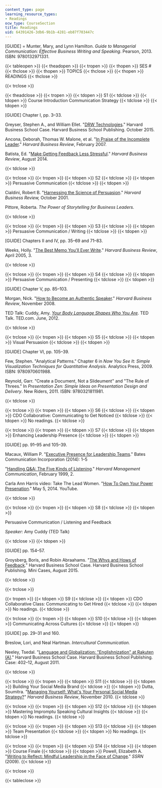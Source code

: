 ```yaml
---
content_type: page
learning_resource_types:
- Readings
ocw_type: CourseSection
title: Readings
uid: 64391426-3db6-9b1b-4281-eb87f703447c
---
```


\[GUIDE\] = Munter, Mary, and Lynn Hamilton. _Guide to Managerial Communication: Effective Business Writing and Speaking_. Pearson, 2013. ISBN: 9780132971331.

{{< tableopen >}}
{{< theadopen >}}
{{< tropen >}}
{{< thopen >}}
SES #
{{< thclose >}}
{{< thopen >}}
TOPICS
{{< thclose >}}
{{< thopen >}}
READINGS
{{< thclose >}}

{{< trclose >}}

{{< theadclose >}}
{{< tropen >}}
{{< tdopen >}}
S1
{{< tdclose >}}
{{< tdopen >}}
Course Introduction Communication Strategy
{{< tdclose >}}
{{< tdopen >}}


\[GUIDE\] Chapter I, pp. 3–33.

Greyser, Stephen A., and William Ellet. "[DRW Technologies](https://hbr.org/product/DRW-Technologies/an/916535-PDF-ENG)." Harvard Business School Case. Harvard Business School Publishing. October 2015.

Ancona, Deborah, Thomas W. Malone, et al. "[In Praise of the Incomplete Leader](https://hbr.org/2007/02/in-praise-of-the-incomplete-leader)." _Harvard Business Review_, February 2007.

Batista, Ed. "[Make Getting Feedback Less Stressful](https://hbr.org/2014/08/make-getting-feedback-less-stressful)." _Harvard Business Review_, August 2014.


{{< tdclose >}}

{{< trclose >}}
{{< tropen >}}
{{< tdopen >}}
S2
{{< tdclose >}}
{{< tdopen >}}
Persuasive Communication
{{< tdclose >}}
{{< tdopen >}}


Cialdini, Robert B. "[Harnessing the Science of Persuasion](https://hbr.org/2001/10/harnessing-the-science-of-persuasion)." _Harvard Business Review,_ October 2001.

Pittore, Roberta. _The Power of Storytelling for Business Leaders._


{{< tdclose >}}

{{< trclose >}}
{{< tropen >}}
{{< tdopen >}}
S3
{{< tdclose >}}
{{< tdopen >}}
Persuasive Communication / Writing
{{< tdclose >}}
{{< tdopen >}}


\[GUIDE\] Chapters II and IV, pp. 35–69 and 71–83.

Weeks, Holly. "[The Best Memo You'll Ever Write](http://hbr.org/product/best-memo-you-ll-ever-write/C0504C-PDF-ENG)." _Harvard Business Review_, April 2005, 3.


{{< tdclose >}}

{{< trclose >}}
{{< tropen >}}
{{< tdopen >}}
S4
{{< tdclose >}}
{{< tdopen >}}
Persuasive Communication / Presenting
{{< tdclose >}}
{{< tdopen >}}


\[GUIDE\] Chapter V, pp. 85–103.

Morgan, Nick. "[How to Become an Authentic Speaker](https://hbr.org/2008/11/how-to-become-an-authentic-speaker)." _Harvard Business Review_, November 2008.

TED Talk: Cuddy, Amy. [_Your Body Language Shapes Who You Are_](https://www.ted.com/talks/amy_cuddy_your_body_language_shapes_who_you_are). TED Talk. TED.com. June, 2012.


{{< tdclose >}}

{{< trclose >}}
{{< tropen >}}
{{< tdopen >}}
S5
{{< tdclose >}}
{{< tdopen >}}
Visual Persuasion
{{< tdclose >}}
{{< tdopen >}}


\[GUIDE\] Chapter VI, pp. 105–39.

Few, Stephen. "Analytical Patterns." Chapter 6 in _Now You See It: Simple Visualization Techniques for Quantitative Analysis_. Analytics Press, 2009. ISBN: 9780970601988.

Reynold, Garr. "Create a Document, Not a Slideument" and "The Rule of Threes." In _Presentation Zen: Simple Ideas on Presentation Design and Delivery_. New Riders, 2011. ISBN: 9780321811981.


{{< tdclose >}}

{{< trclose >}}
{{< tropen >}}
{{< tdopen >}}
S6
{{< tdclose >}}
{{< tdopen >}}
CDO Collaborative: Communicating to Get Noticed
{{< tdclose >}}
{{< tdopen >}}
No readings.
{{< tdclose >}}

{{< trclose >}}
{{< tropen >}}
{{< tdopen >}}
S7
{{< tdclose >}}
{{< tdopen >}}
Enhancing Leadership Presence
{{< tdclose >}}
{{< tdopen >}}


\[GUIDE\] pp. 91–95 and 105–39.

Macaux, William P. "[Executive Presence for Leadership Teams](https://cdn2.hubspot.net/hubfs/25382/Executive%20Presence%20for%20Leadership%20Teams-1.pdf)." Bates Communication Incorporation (2014): 1–5

"[Handling Q&A: The Five Kinds of Listening](https://hbr.org/product/handling-q-a-the-five-kinds-of-listening/an/C9902C-PDF-ENG)." _Harvard Management Communication_, February 1999, 2.

Carla Ann Harris video: Take The Lead Women. "[How To Own Your Power Presenation](https://www.youtube.com/watch?v=0rWmtyZXkFg)." May 5, 2014. YouTube.


{{< tdclose >}}

{{< trclose >}}
{{< tropen >}}
{{< tdopen >}}
S8
{{< tdclose >}}
{{< tdopen >}}


Persuasive Communication / Listening and Feedback

_Speaker:_ Amy Cuddy (TED Talk)


{{< tdclose >}}
{{< tdopen >}}


\[GUIDE\] pp. 154–57.

Groysberg, Boris, and Robin Abraahams. "[The Whys and Hows of Feedback](https://hbr.org/product/the-whys-and-hows-of-feedback/416013-PDF-ENG)." Harvard Business School Case. Harvard Business School Publishing. Mini Cases, August 2015.


{{< tdclose >}}

{{< trclose >}}

{{< tropen >}}
{{< tdopen >}}
S9
{{< tdclose >}}
{{< tdopen >}}
CDO Collaborative Class: Communicating to Get Hired
{{< tdclose >}}
{{< tdopen >}}
No readings.
{{< tdclose >}}

{{< trclose >}}
{{< tropen >}}
{{< tdopen >}}
S10
{{< tdclose >}}
{{< tdopen >}}
Communicating Across Cultures
{{< tdclose >}}
{{< tdopen >}}


\[GUIDE\] pp. 29–31 and 160.

Breslow, Lori, and Neal Hartman. _Intercultural Communication._

Neeley, Tsedal. "[Language and Globalization: "Englishnization" at Rakuten (A)](http://www.hbs.edu/faculty/Pages/item.aspx?num=40849)." Harvard Business School Case. Harvard Business School Publishing. Case: 402–12, August 2011.


{{< tdclose >}}

{{< trclose >}}
{{< tropen >}}
{{< tdopen >}}
S11
{{< tdclose >}}
{{< tdopen >}}
Building Your Social Media Brand
{{< tdclose >}}
{{< tdopen >}}
Dutta, Soumitra. "[Managing Yourself: What's Your Personal Social Media Strategy?](http://hbr.org/2010/11/managing-yourself-whats-your-personal-social-media-strategy)" _Harvard Business Review_, November 2010.
{{< tdclose >}}

{{< trclose >}}
{{< tropen >}}
{{< tdopen >}}
S12
{{< tdclose >}}
{{< tdopen >}}
Mastering Impromptu Speaking Cultural Insights
{{< tdclose >}}
{{< tdopen >}}
No readings.
{{< tdclose >}}

{{< trclose >}}
{{< tropen >}}
{{< tdopen >}}
S13
{{< tdclose >}}
{{< tdopen >}}
Team Presentation
{{< tdclose >}}
{{< tdopen >}}
No readings.
{{< tdclose >}}

{{< trclose >}}
{{< tropen >}}
{{< tdopen >}}
S14
{{< tdclose >}}
{{< tdopen >}}
Course Finale
{{< tdclose >}}
{{< tdopen >}}
Powell, Elizabeth A. "[Writing to Reflect: Mindful Leadership in the Face of Change](https://ssrn.com/abstract=1416510)." _SSRN_ (2009).
{{< tdclose >}}

{{< trclose >}}

{{< tableclose >}}